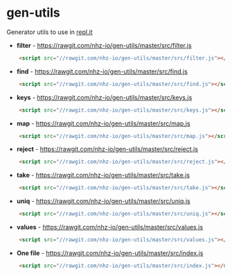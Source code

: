 # gen-utils
Generator utils to use in [repl.it](https://repl.it)

* **filter** - https://rawgit.com/nhz-io/gen-utils/master/src/filter.js
```html
    <script src="//rawgit.com/nhz-io/gen-utils/master/src/filter.js"></script>
```
* **find** - https://rawgit.com/nhz-io/gen-utils/master/src/find.js
```html
    <script src="//rawgit.com/nhz-io/gen-utils/master/src/find.js"></script>
```
* **keys** - https://rawgit.com/nhz-io/gen-utils/master/src/keys.js
```html
    <script src="//rawgit.com/nhz-io/gen-utils/master/src/keys.js"></script>
```
* **map** - https://rawgit.com/nhz-io/gen-utils/master/src/map.js
```html
    <script src="//rawgit.com/nhz-io/gen-utils/master/src/map.js"></script>
```
* **reject** - https://rawgit.com/nhz-io/gen-utils/master/src/reject.js
```html
    <script src="//rawgit.com/nhz-io/gen-utils/master/src/reject.js"></script>
```
* **take** - https://rawgit.com/nhz-io/gen-utils/master/src/take.js
```html
    <script src="//rawgit.com/nhz-io/gen-utils/master/src/take.js"></script>
```
* **uniq** - https://rawgit.com/nhz-io/gen-utils/master/src/uniq.js
```html
    <script src="//rawgit.com/nhz-io/gen-utils/master/src/uniq.js"></script>
```
* **values** - https://rawgit.com/nhz-io/gen-utils/master/src/values.js
```html
    <script src="//rawgit.com/nhz-io/gen-utils/master/src/values.js"></script>
```
* **One file** - https://rawgit.com/nhz-io/gen-utils/master/src/index.js
```html
    <script src="//rawgit.com/nhz-io/gen-utils/master/src/index.js"></script>
```
